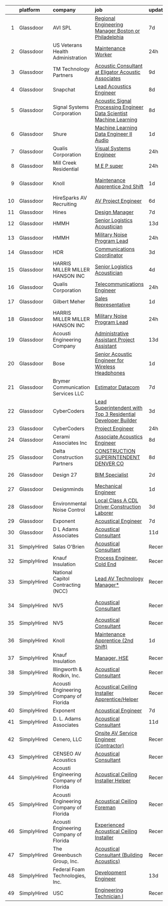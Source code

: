 

|    | platform    | company                                | job                                                                                                                                                                                                                                                                                                                                                                                                                                                                                                                                                                                                                                                                                                                                                                                                                                                                                                                                                                                                                                                                                                                                                                                                                                                                                                                                                                                     | update_time   | location                 |
|---:|:------------|:---------------------------------------|:----------------------------------------------------------------------------------------------------------------------------------------------------------------------------------------------------------------------------------------------------------------------------------------------------------------------------------------------------------------------------------------------------------------------------------------------------------------------------------------------------------------------------------------------------------------------------------------------------------------------------------------------------------------------------------------------------------------------------------------------------------------------------------------------------------------------------------------------------------------------------------------------------------------------------------------------------------------------------------------------------------------------------------------------------------------------------------------------------------------------------------------------------------------------------------------------------------------------------------------------------------------------------------------------------------------------------------------------------------------------------------------|:--------------|:-------------------------|
|  1 | Glassdoor   | AVI SPL                                | [Regional Engineering Manager  Boston or Philadelphia ](https://www.glassdoor.com/partner/jobListing.htm?pos=129&ao=1136043&s=58&guid=00000181b88fee0985a65fa5afed1e71&src=GD_JOB_AD&t=SR&vt=w&cs=1_036d3f0e&cb=1656658849652&jobListingId=1007960379494&jrtk=3-0-1g6s8vrhdhaqh801-1g6s8vri0ih5g801-1bed245e14162528-)                                                                                                                                                                                                                                                                                                                                                                                                                                                                                                                                                                                                                                                                                                                                                                                                                                                                                                                                                                                                                                                                  | 7d            | Billerica, MA            |
|  2 | Glassdoor   | US Veterans Health Administration      | [Maintenance Worker](https://www.glassdoor.com/partner/jobListing.htm?pos=119&ao=1136043&s=58&guid=00000181b88fee0985a65fa5afed1e71&src=GD_JOB_AD&t=SR&vt=w&cs=1_7130a3a8&cb=1656658849647&jobListingId=1007975236966&jrtk=3-0-1g6s8vrhdhaqh801-1g6s8vri0ih5g801-df3fb20bae266cec-)                                                                                                                                                                                                                                                                                                                                                                                                                                                                                                                                                                                                                                                                                                                                                                                                                                                                                                                                                                                                                                                                                                     | 24h           | Hines, IL                |
|  3 | Glassdoor   | TM Technology Partners                 | [Acoustic Consultant at Eligator Acoustic Associates](https://www.glassdoor.com/partner/jobListing.htm?pos=120&ao=1136043&s=58&guid=00000181b88fee0985a65fa5afed1e71&src=GD_JOB_AD&t=SR&vt=w&cs=1_fdf571bd&cb=1656658849647&jobListingId=1007955823593&jrtk=3-0-1g6s8vrhdhaqh801-1g6s8vri0ih5g801-c652bbd2d9441aa1-)                                                                                                                                                                                                                                                                                                                                                                                                                                                                                                                                                                                                                                                                                                                                                                                                                                                                                                                                                                                                                                                                    | 9d            | Remote                   |
|  4 | Glassdoor   | Snapchat                               | [Lead Acoustics Engineer](https://www.glassdoor.com/partner/jobListing.htm?pos=128&ao=1136043&s=58&guid=00000181b88fee0985a65fa5afed1e71&src=GD_JOB_AD&t=SR&vt=w&cs=1_662be19d&cb=1656658849652&jobListingId=1007957279410&jrtk=3-0-1g6s8vrhdhaqh801-1g6s8vri0ih5g801-8f3ff66cb8bc0258-)                                                                                                                                                                                                                                                                                                                                                                                                                                                                                                                                                                                                                                                                                                                                                                                                                                                                                                                                                                                                                                                                                                | 8d            | Los Angeles, CA          |
|  5 | Glassdoor   | Signal Systems Corporation             | [Acoustic Signal Processing Engineer   Data Scientist  Machine Learning](https://www.glassdoor.com/partner/jobListing.htm?pos=104&ao=1110586&s=58&guid=00000181b88fee0985a65fa5afed1e71&src=GD_JOB_AD&t=SR&vt=w&ea=1&cs=1_0e3a6ba5&cb=1656658849646&jobListingId=1007956838548&cpc=C5F9C09AE97B3D2F&jrtk=3-0-1g6s8vrhdhaqh801-1g6s8vri0ih5g801-96c0718053dcc8de--6NYlbfkN0A2NX-yk-5saWumjHCeW1U7wjRG-yaZl6appTnwIWK0f8rKwxSZ_KunMwK6fICiLI7qhyb3VAP4n1P5rpdvWk_RblNP3dRrd7v1Vt5Rd7f2v0TATNLpa-x9D-YfHHQZnzCxjYNM3HlWGZn4DUHSM-NU1Njd63DZ3dR8OOiRnctXV-JdZGNwclMjFVL0PJPke_dwkUsrhSqBcoKB8okeMwMzkxl-ODVZsQdAxSEIZvAfzgaJxOswd1WJBu4Eqa1m9rZGhnnNQzF_aWV5Bi2F5CARQSozCaUS9VNRSEn6ieLxv7Ite8r5c5UlMUUQYkddYdFrB7MlAFyUaOAwxrXTHTlHxG5hzroCx4ThMc6E3yYImBdiVRgMmcWBm5k9SCADsGHRvzaq221WNrPZhAyu3lKwdieQrR0ccihd4Km4Pl-RRmtB8sSW2WTwiFHgoI4NO8DvZM7pK1vfSadI6Oyl1Cl6iTve6y3YAcY4uGucP3Qc9T6WeWoImBLsmfTT7OGctI75WKMCpzgEJKAlvacmGyef29ctCD2TqZb1wbJkJSencCrOLPS63Tlsd1Ug-l33Gds%3D)                                                                                                                                                                                                                                                                                                                                                                                                         | 8d            | Washington, DC           |
|  6 | Glassdoor   | Shure                                  | [Machine Learning Data Engineer II  Audio ](https://www.glassdoor.com/partner/jobListing.htm?pos=126&ao=1136043&s=58&guid=00000181b88fee0985a65fa5afed1e71&src=GD_JOB_AD&t=SR&vt=w&cs=1_d827b8d8&cb=1656658849652&jobListingId=1007971074899&jrtk=3-0-1g6s8vrhdhaqh801-1g6s8vri0ih5g801-275af2a80abb2847-)                                                                                                                                                                                                                                                                                                                                                                                                                                                                                                                                                                                                                                                                                                                                                                                                                                                                                                                                                                                                                                                                              | 1d            | Niles, IL                |
|  7 | Glassdoor   | Qualis Corporation                     | [Visual Systems Engineer](https://www.glassdoor.com/partner/jobListing.htm?pos=122&ao=1136043&s=58&guid=00000181b88fee0985a65fa5afed1e71&src=GD_JOB_AD&t=SR&vt=w&cs=1_5f94432e&cb=1656658849651&jobListingId=1007975380273&jrtk=3-0-1g6s8vrhdhaqh801-1g6s8vri0ih5g801-6fb5c80da1da086a-)                                                                                                                                                                                                                                                                                                                                                                                                                                                                                                                                                                                                                                                                                                                                                                                                                                                                                                                                                                                                                                                                                                | 24h           | Orlando, FL              |
|  8 | Glassdoor   | Mill Creek Residential                 | [M E P super](https://www.glassdoor.com/partner/jobListing.htm?pos=114&ao=1136043&s=58&guid=00000181b88fee0985a65fa5afed1e71&src=GD_JOB_AD&t=SR&vt=w&cs=1_453d19be&cb=1656658849647&jobListingId=1007973740598&jrtk=3-0-1g6s8vrhdhaqh801-1g6s8vri0ih5g801-6ce45a48bad3da77-)                                                                                                                                                                                                                                                                                                                                                                                                                                                                                                                                                                                                                                                                                                                                                                                                                                                                                                                                                                                                                                                                                                            | 24h           | Nashville, TN            |
|  9 | Glassdoor   | Knoll                                  | [Maintenance Apprentice  2nd Shift ](https://www.glassdoor.com/partner/jobListing.htm?pos=101&ao=1110586&s=58&guid=00000181b88fee0985a65fa5afed1e71&src=GD_JOB_AD&t=SR&vt=w&ea=1&cs=1_8e144429&cb=1656658849645&jobListingId=1007972065877&cpc=BAB2CFFF45683252&jrtk=3-0-1g6s8vrhdhaqh801-1g6s8vri0ih5g801-e4ccc7ad7955e165--6NYlbfkN0Bs6Hrdpyvs2o5KmtMOE3ow_2qlp-VEg8AFa-3mMondyt9WiYGJDEittzCcqQ0pU4KGZ73bkcTdRVDQzBN4zrjTlGKLzjuU7KH5KlIzqtLXegzMlyDPvI6lnlQAwKYjZdO1F0NS_A-CAfpDCV-6GgYZGX1GTe1vhVap5jtakl-a3R1zhpFpdboDzcCJ6NciKojituc9QPgkqigDWthzzmPfOfkfCbPlBshzQr3nxbTJyQCM4gXon99FF6pLQXxRO3yvMB8EM-ghiuOwbrVATuHCpObHZpasZR-E-EumaG3s-UfcMWrkxBtkFnspvks0piyb06C7dEkeya5XTIlExzDHX4sC49Wmc05bvk-K4-RZY4xUIZ6IuUgjyS9LXGNcLAvRc0X-WFZvMS0XxL8Rd0QKyaDd5yYttDeFTp8bY-suZSYFmc_rFxuw1E1Q4CInka-5mdqMH_YpeVC9hq87x6NN1qQ4Hr0KuljuHILEQi4aHUGcWVMULFFlIOhN4Kvon0E7bXl_lD5iGPpW8qSrlRl5e7zjlqfIiKdpnhfK1H6W2_0QZIIio_4ZWQ1jUgGTcFXr503D8jYickSTSKleh2NI2nSnCcjr3EJITUIuST5Db5JHxE5pw2xRMeEUOBsj7I2MBVpfaoMab9km88jgbZ8YdvXYwp2dnIXL5VvVNvdNnlrWu8HczoB4EGuiAzZXvUuuORs0DLGi42nGe5ozEw4Mead8YkMDqWhxLKt8VNmytq6NctJnvgUh5oXPZQEESQDntc8XOElwhFbyr18JpNMPm1AnA6fMOGT3jQcUQWQlB7XSuH3-uvj7bZxwvag-r110IqTDY9l0mq40istoioOe)                                                                                                                                                           | 1d            | East Greenville, PA      |
| 10 | Glassdoor   | HireSparks AV Recruiting               | [AV Project Engineer](https://www.glassdoor.com/partner/jobListing.htm?pos=103&ao=1110586&s=58&guid=00000181b88fee0985a65fa5afed1e71&src=GD_JOB_AD&t=SR&vt=w&ea=1&cs=1_9e8497ea&cb=1656658849646&jobListingId=1007962266768&cpc=B63DE67CBF13A213&jrtk=3-0-1g6s8vrhdhaqh801-1g6s8vri0ih5g801-c38b330c7379b01f--6NYlbfkN0CgISsLKYw0qJRFWluNVVgIYeD3xM8qesrjCvAKwjwwKRSQqxAUlElEhVVO1a0J4UlGxD8Cnwr2Y0SPI3mAV-t2GixByh379QQN0b9jQqSVd6i46kvUA2piEypn_JCVuREjNt2IQq3xk3FQQG_WCXFkd8URDUl8a_LtBk8daWpbehkhKVWtFqtadutjoilGl7nTC0zVlXwz3V-9bIi4zOwcEKd-c7E6IFU0te5x7Q1buKHxBEgLEhyz7NpUtP0wocRjX8Ccp6AEqTubvG8FEbkv9eXTCvC0GzvQNY6SBf0UdCBEPfJWvUWLz4DPJ9lObD2d4hUwq7k1URurW6mdKyZV-FXLDu40n5wXa3IWA187TeP4tWlM0lhEDAWp17gT2mn_n5sO-RUFWhgV_e4mNsjBY-CUzsIeeJtbHtuIWI78khi8lVE5P3bOhhptmWT6X4ys6OGnX4-WePb2b7dUdhnQKSj2wr7c-3Ud_3KLTaBdTud_wRLh7njM6jYuhRXV-weXVETmSVE2gQ%3D%3D)                                                                                                                                                                                                                                                                                                                                                                                                                                                                                                              | 6d            | Dallas, TX               |
| 11 | Glassdoor   | Hines                                  | [Design Manager](https://www.glassdoor.com/partner/jobListing.htm?pos=107&ao=1110586&s=58&guid=00000181b88fee0985a65fa5afed1e71&src=GD_JOB_AD&t=SR&vt=w&cs=1_33ea3fa8&cb=1656658849646&jobListingId=1007959332427&cpc=B076152010A3B66C&jrtk=3-0-1g6s8vrhdhaqh801-1g6s8vri0ih5g801-869270b54972aae9--6NYlbfkN0BWVtuHEz6AyLENZZH3gEjPS7Gwob6ZhKSPXajVqwrpD3OBljrUokon_Y6eCt-wPOC7fViAd6DQZQEaDDC7tz9abYqW2YvWySkwxgQdaMMOMcofvxR0ohPIJr4InBlAGODkkdKBg4s1E-kmWDsSj2p2o6PEv3wPlWeZ37CO6oRSmuNFksDuUOOtpCBJhRrjg5kyYZaYIwa5P2JhKot9heg_BGLYSVpdp-E-MWNI7CCe9FOOuiFvtQm03-M-uScz_nL7DF29Yn6FrUcYr7U8aF-AC2s7wXV3PDrpwwiWBU9hK6RP1m3bMrT6UcGjne2dKf3gtOoGEQbzV8jQq54XcJtWXrEi4x5UzJ0G4HLO4GvswI5HwS3k_KiFrB5PoQx-IbvfvvXsPR-tS1qleMUMKWA25oXJZC80BJSl26D_h_pFJt-2gM-F1tCzB-Uqv7jNuvqHtW5oVVw6AQpUfVtPWjzw2GEgV-ItXjnJTe3u4HHtCNOSQLP4rJ7rSdrGRcK4ONTuMeBUG8wUOx7n43RT6OGO)                                                                                                                                                                                                                                                                                                                                                                                                                                                                                                                    | 7d            | Houston, TX              |
| 12 | Glassdoor   | HMMH                                   | [Senior Logistics Acoustician](https://www.glassdoor.com/partner/jobListing.htm?pos=115&ao=1136043&s=58&guid=00000181b88fee0985a65fa5afed1e71&src=GD_JOB_AD&t=SR&vt=w&ea=1&cs=1_d2a30a8b&cb=1656658849647&jobListingId=1007947614045&jrtk=3-0-1g6s8vrhdhaqh801-1g6s8vri0ih5g801-ef45211b434df602-)                                                                                                                                                                                                                                                                                                                                                                                                                                                                                                                                                                                                                                                                                                                                                                                                                                                                                                                                                                                                                                                                                      | 13d           | Remote                   |
| 13 | Glassdoor   | HMMH                                   | [Military Noise Program Lead](https://www.glassdoor.com/partner/jobListing.htm?pos=113&ao=1136043&s=58&guid=00000181b88fee0985a65fa5afed1e71&src=GD_JOB_AD&t=SR&vt=w&ea=1&cs=1_e78f1a68&cb=1656658849647&jobListingId=1007973814593&jrtk=3-0-1g6s8vrhdhaqh801-1g6s8vri0ih5g801-142d64cf3e4345ca-)                                                                                                                                                                                                                                                                                                                                                                                                                                                                                                                                                                                                                                                                                                                                                                                                                                                                                                                                                                                                                                                                                       | 24h           | Remote                   |
| 14 | Glassdoor   | HDR                                    | [Communications Coordinator](https://www.glassdoor.com/partner/jobListing.htm?pos=125&ao=1136043&s=58&guid=00000181b88fee0985a65fa5afed1e71&src=GD_JOB_AD&t=SR&vt=w&cs=1_f4f6fedc&cb=1656658849651&jobListingId=1007966703382&jrtk=3-0-1g6s8vrhdhaqh801-1g6s8vri0ih5g801-43f1e6ddc3c7c6a3-)                                                                                                                                                                                                                                                                                                                                                                                                                                                                                                                                                                                                                                                                                                                                                                                                                                                                                                                                                                                                                                                                                             | 3d            | Portland, OR             |
| 15 | Glassdoor   | HARRIS MILLER MILLER   HANSON INC      | [Senior Logistics Acoustician](https://www.glassdoor.com/partner/jobListing.htm?pos=117&ao=1136043&s=58&guid=00000181b88fee0985a65fa5afed1e71&src=GD_JOB_AD&t=SR&vt=w&ea=1&cs=1_d34ba1d3&cb=1656658849647&jobListingId=1007963874733&jrtk=3-0-1g6s8vrhdhaqh801-1g6s8vri0ih5g801-348364d37f809eec-)                                                                                                                                                                                                                                                                                                                                                                                                                                                                                                                                                                                                                                                                                                                                                                                                                                                                                                                                                                                                                                                                                      | 4d            | Remote                   |
| 16 | Glassdoor   | Qualis Corporation                     | [Telecommunications Engineer](https://www.glassdoor.com/partner/jobListing.htm?pos=130&ao=1136043&s=58&guid=00000181b88fee0985a65fa5afed1e71&src=GD_JOB_AD&t=SR&vt=w&cs=1_f029fb8e&cb=1656658849652&jobListingId=1007975380332&jrtk=3-0-1g6s8vrhdhaqh801-1g6s8vri0ih5g801-d03c1f7c88b326ad-)                                                                                                                                                                                                                                                                                                                                                                                                                                                                                                                                                                                                                                                                                                                                                                                                                                                                                                                                                                                                                                                                                            | 24h           | Orlando, FL              |
| 17 | Glassdoor   | Gilbert Meher                          | [Sales Representative](https://www.glassdoor.com/partner/jobListing.htm?pos=105&ao=1110586&s=58&guid=00000181b88fee0985a65fa5afed1e71&src=GD_JOB_AD&t=SR&vt=w&ea=1&cs=1_093fee52&cb=1656658849646&jobListingId=1007970537108&cpc=654405A9B1E0A9F5&jrtk=3-0-1g6s8vrhdhaqh801-1g6s8vri0ih5g801-772440d2c54f61a3--6NYlbfkN0C0GMAYrEKLV1f4Lf6iWs7__9tpvsDfkxVs7L1fZkrKai0Fi368WBWRhx8YFDb8P41FiPqUVXZ__Fbk6_udPyzozqZkpmF2tfhHbnfOe-wTiuuCnddc2vbbEmd83dxPVIoVgunVL51IjEAVsM4E5svCdlmhz32sDT8x_j8pLtGDDC9RJ_YCIALn5j-ii_B-19VTJLoZQXTlfwdNOPurSXE6-HcxAxrS7BtJfz2rAa5aVfm8mfwbXRe16HPo7kyWO7rMQ5DH3Q6E8ZLOmxa8VBfQg2kVKRsqGj21TgGsza-Lg713jjyV6cSP0j_YUUW77kBFNuBXvR85OgRR_uRoFdQHkzLGZSu0RG31u__auwjGigobLjzn9iY7x6Th7W8vQdyE7xlr_Zt_Y8u_aKuo3cMMY-2-sg0DWfEELuiV7vvkqbJN0vYhBhQMu5j81PWpGNBJOr-xIxRh1Fp1OplW_nHpoG3n-m3CGWTPlHHUWKJpeSEv3qzuQqtDvqj1DF1XAiw%3D)                                                                                                                                                                                                                                                                                                                                                                                                                                                                                                                           | 1d            | Remote                   |
| 18 | Glassdoor   | HARRIS MILLER MILLER   HANSON INC      | [Military Noise Program Lead](https://www.glassdoor.com/partner/jobListing.htm?pos=116&ao=1136043&s=58&guid=00000181b88fee0985a65fa5afed1e71&src=GD_JOB_AD&t=SR&vt=w&ea=1&cs=1_c74a0264&cb=1656658849647&jobListingId=1007974838061&jrtk=3-0-1g6s8vrhdhaqh801-1g6s8vri0ih5g801-88e11090c6858cf2-)                                                                                                                                                                                                                                                                                                                                                                                                                                                                                                                                                                                                                                                                                                                                                                                                                                                                                                                                                                                                                                                                                       | 24h           | Remote                   |
| 19 | Glassdoor   | Acousti Engineering Company            | [Administrative Assistant Project Assistant](https://www.glassdoor.com/partner/jobListing.htm?pos=124&ao=1136043&s=58&guid=00000181b88fee0985a65fa5afed1e71&src=GD_JOB_AD&t=SR&vt=w&ea=1&cs=1_00364576&cb=1656658849651&jobListingId=1007947302663&jrtk=3-0-1g6s8vrhdhaqh801-1g6s8vri0ih5g801-b95ef5d9c190b852-)                                                                                                                                                                                                                                                                                                                                                                                                                                                                                                                                                                                                                                                                                                                                                                                                                                                                                                                                                                                                                                                                        | 13d           | La Vergne, TN            |
| 20 | Glassdoor   | Bose                                   | [Senior Acoustic Engineer for Wireless Headphones](https://www.glassdoor.com/partner/jobListing.htm?pos=127&ao=1136043&s=58&guid=00000181b88fee0985a65fa5afed1e71&src=GD_JOB_AD&t=SR&vt=w&cs=1_97e798d7&cb=1656658849652&jobListingId=1007970592124&jrtk=3-0-1g6s8vrhdhaqh801-1g6s8vri0ih5g801-2d8a6f00509a39cc-)                                                                                                                                                                                                                                                                                                                                                                                                                                                                                                                                                                                                                                                                                                                                                                                                                                                                                                                                                                                                                                                                       | 1d            | Framingham, MA           |
| 21 | Glassdoor   | Brymer Communication Services LLC      | [Estimator   Datacom](https://www.glassdoor.com/partner/jobListing.htm?pos=121&ao=1136043&s=58&guid=00000181b88fee0985a65fa5afed1e71&src=GD_JOB_AD&t=SR&vt=w&ea=1&cs=1_851cc6d9&cb=1656658849647&jobListingId=1007958992538&jrtk=3-0-1g6s8vrhdhaqh801-1g6s8vri0ih5g801-eacfd636ffc8d5d7-)                                                                                                                                                                                                                                                                                                                                                                                                                                                                                                                                                                                                                                                                                                                                                                                                                                                                                                                                                                                                                                                                                               | 7d            | Dallas, TX               |
| 22 | Glassdoor   | CyberCoders                            | [Lead Superintendent with Top 3 Residential Developer Builder](https://www.glassdoor.com/partner/jobListing.htm?pos=109&ao=1110586&s=58&guid=00000181b88fee0985a65fa5afed1e71&src=GD_JOB_AD&t=SR&vt=w&ea=1&cs=1_4255bc6f&cb=1656658849647&jobListingId=1007966118346&cpc=F41FEAB56D215062&jrtk=3-0-1g6s8vrhdhaqh801-1g6s8vri0ih5g801-2f2490962e73894a--6NYlbfkN0CpFJQzrgRR8WqXWK1qKKEqALWJw739KlKqr2H-MSI4eoBlI4EFrmor2FYZMP3muM10LNmjRGLOnx7HoZKaXthvnDJQ5J6ZqkjIDkBG80v17t0tAl7ToqZSqWHNr22yvUtSJfkFy_RYV5NEmrjs6h_hnQjS-JFzPqdsHVfOSpjU7dQeyQa3ltTM-Mrcs7_X6dFdNYSLNYbLCAwrWLSGvyMvuoFvqIns9Urq1FUWyxfyuyR7oZ4P4SKhuhySZf1wE498GIrRomCBLJ7SuuT_l32hNTmCVxdETJz4YV26CqtxXFcGUAzrErdHETS9YCJ26lUIU7IoKrpEUnmD0vVYl8baEAzLKNkgMDvkt31zuSF89ccgryU3niH6S-zzVq2gu3Yo_gOPlD3sJbHdaau1xXA_NxdFT9aluZQTFKmbfnJc0xQz6Z08m1EsvhQVLU9j-OqbhU4mQbBmrbDR3aQZcP7ONuZ_UhWRFi1_BA0r6ohlD4TdO9P6KFWWcE2N7VD6Z5ruwEq0a-KdN-6QAjCfcIxFE7lhn8nwHufQBKVFqJ7PnW98Pk0f-9Hm3Eh9_W-P6vsKFWpAsbife9QjYVx6u2D7jBwXB7hQyCxN8CuWSpFAlJBr4BBuK6_oH26NVGlHYuzVFABCwZXsmRI6c_T9oyxAXa25dJsM2KthK26IC4F0TwP8FGIyPEG7OJeGf0uNxsUI0mV9pOPq6OqgZNSGhKiMOi5UTuDjND4aUFk3Nd9eLPd2ySQchjkmLNPTv21g7AhopE41a85-oM-JZuBVvCa2iMTWfgoagV4v1BctaI23DH7P4lzFWOwr6715bu6cZxgNUSokjRdvS4yVww21oNqP2aHGnjXXLIfk3LmG-tHXEIv_EJYnz9n7-pcByHEubz3KxH3kwPkAcXk3eInjOymXrAjJ8JnTv4P3IR2-whh6MfxMK_DCuB3MY9RJTnzd-dy7fD8-QBV3nfSoUmi_Bn0v) | 3d            | Portland, OR             |
| 23 | Glassdoor   | CyberCoders                            | [Project Engineer](https://www.glassdoor.com/partner/jobListing.htm?pos=110&ao=1110586&s=58&guid=00000181b88fee0985a65fa5afed1e71&src=GD_JOB_AD&t=SR&vt=w&ea=1&cs=1_9c8d3df5&cb=1656658849647&jobListingId=1007974915195&cpc=AC285F3A3ECA6BB0&jrtk=3-0-1g6s8vrhdhaqh801-1g6s8vri0ih5g801-7c97df83df4a818b--6NYlbfkN0CpFJQzrgRR8WqXWK1qKKEqALWJw739KlKqr2H-MSI4eoBlI4EFrmor2FYZMP3muM2QRV5nruVsIr98-vUQby06IUW4lK4WCEFxPmmT3wW_GTt-i2_KELoRa2dDC-CWG3WpqXkHDkIWPppHLFzCTKzVRLYEfutImUlR-cI-s9RpwDzLwol9umqK6pUnNgpSQJlmiDT1xBj170AkoOsJ62JLTsdVaPb3uSWLwVsUOO6Bd64WXhPSw3J0c7W0RPfKkBcC0UFdWzFSo41-KvsiuNuw-lP9GwUfmszDgGT0xk6FnSDvYskLnygmzziLLtBxr9W3uAEvptb006aUx9IHS-0ZtWgOXKnHdc503-ZLPFujyW2H_QO18ASIEy_AnvFeCfhe3cBAdspunnMynUVAKh1iNZb2hmHmaXjJgFRdLE7kX6FxXfXZuF-siEQT8BIV0X-Qp2Xj3eWQCTGR-ItxCKJTRu5Lot9m7ByR7MOoKijF1FmKTZ1MEeCLa0l7DeYtILxd1ETrbnUYG2QrvfhJmIsYNVSGftooaJRYzk6_sbvp0fhnlqVMUqUCLeIfJj5iRU7fVPUJrpE5gU-xD_clBqmbN_aiBAe1t7cxcDv4PX65o2FENY007xKCjiuJz2dGqriPeZwAEu2xJZeYxmQlhlG-j9xo3HzuXnLE3maQjyME4lHi3OVnFeiXHWLHe1CNjEs-K8MVg-Oxu6z6V0xjAHmf-WHPrAenFY8APr37DfVRW6BkR7efMTIbcraCbaakP2SCKJFN4nNgceJgrlLdH3sJWy2QZMGHdhSbZQTF_YtUSrcABimziUfw_NBQwOb2XqGfgEyALwqe5eN2oMsVWr8ot6cisEOYSrGaBiupdSWnsMdjJClyuR4opnyTwK6R6NayyERPVJD6BMGwIbdPimp1szPPxXA9xeMxYDC5DobSMmJrTBYA3x7sfzfh7gz3WRdwr1UT2tWluRxaP4CEqaqb1XfWeyKrTDU%3D)                               | 24h           | Eugene, OR               |
| 24 | Glassdoor   | Cerami   Associates Inc                | [Associate  Acoustics Engineer](https://www.glassdoor.com/partner/jobListing.htm?pos=123&ao=1136043&s=58&guid=00000181b88fee0985a65fa5afed1e71&src=GD_JOB_AD&t=SR&vt=w&ea=1&cs=1_d97709b7&cb=1656658849651&jobListingId=1007957013624&jrtk=3-0-1g6s8vrhdhaqh801-1g6s8vri0ih5g801-d38de64c525973b1-)                                                                                                                                                                                                                                                                                                                                                                                                                                                                                                                                                                                                                                                                                                                                                                                                                                                                                                                                                                                                                                                                                     | 8d            | New York, NY             |
| 25 | Glassdoor   | Delta Construction Partners            | [CONSTRUCTION SUPERINTENDENT   DENVER  CO](https://www.glassdoor.com/partner/jobListing.htm?pos=106&ao=1110586&s=58&guid=00000181b88fee0985a65fa5afed1e71&src=GD_JOB_AD&t=SR&vt=w&ea=1&cs=1_45c94c0e&cb=1656658849646&jobListingId=1007956911282&cpc=EE7F0D06914A6BE7&jrtk=3-0-1g6s8vrhdhaqh801-1g6s8vri0ih5g801-903b15f88aa66c73--6NYlbfkN0Cj-0AWFk8YIAzjPUqSAORsb3FxrUXsbyXR4lOB2TLv2tyYKygTso0NBI3XodKDDUmGlZdu-kdxsVVforq47A2PkfD3sF3fdXtHsbhOusrj_kM51WjMKCU6SOf8kvfrX7SEMk7CpDx3PILo_LDk35i3dU2ZKjtRvTScuYcqi6DSia0zWKJUOFFkTWgtoj8bu_q3mv0xoAyB2nXj1UYJxGAYqr09GVWa81qovlE5Qg0xOKJQzXs3W_dUBAHCyxfi6FTWeCTb-ueAnyUKKaV0ZwV_Mx53-dH9CTCm7uzmOzVXKiKSX6Nhsw9UwSJ4o7lurA2GI-J_50OPT2d0Iph43mLpNquOoFVL3g4opblcK4HrGqKJZNrCOx4F2zCxpRPIyMsSf4YYLhPhS9YtH1tE5Fh4rAOAagzO0CeVgn5DvQpIyOCa5-HTONAV8ujsYjyXT8fvkIEPNmjBGLhuqMhu1wCiytwOtbkg7l5pHknfzylHKtS_CbVlvEY408NaLxr2vCkzOXNYKJkPuJ3svg8UeNDALK8IewWrZOIjnsGueqxDQuwD2O48X_2ua0N71oiDMHo9-qhaRsbIm4TeMcPB5ML0jSvERLozexs%3D)                                                                                                                                                                                                                                                                                                                                                                                                       | 8d            | Denver, CO               |
| 26 | Glassdoor   | Design 27                              | [BIM Specialist](https://www.glassdoor.com/partner/jobListing.htm?pos=102&ao=1110586&s=58&guid=00000181b88fee0985a65fa5afed1e71&src=GD_JOB_AD&t=SR&vt=w&ea=1&cs=1_bdc64c5b&cb=1656658849645&jobListingId=1007969616278&cpc=83EE714EB2563156&jrtk=3-0-1g6s8vrhdhaqh801-1g6s8vri0ih5g801-bb384e5a803867f4--6NYlbfkN0AZdIuP4NPWig_aPKyAkjMTZqaOmelRvYdJiZXCUPZp4wqkut1lSSOcIj3_CWBZZ74K4WGQRCxKcBPTZwo9PBRIM9fMqRkBQFDJgi7rYbcy7v9leqxI-8tBrDw0loHZ7kfDheHKbxVKz2-k2S_Ee_K6OJuhOGrpC9Cfhqnwp5Zab6U6SsAg_7-DLcdgpArzEWTkkvoE8jXZ6QkLZ8_WfoO_k5pkZKqbRAgQEqnTdC_9iAzj7U2WoSVxZ9zN8CPsR3mZ6NQxiUZlLPYmAdTUI8OkZXvS30YwshWtq8saF9J7u1MHxu1L_-JcI4CAOKrJjWTdp4--zV9QVKEPDKqncF-kgSL3nC8u8po4Y7xqPARQEmc9hiAHsugFwvWkvBri7HVQaWEaF_TCu3WwtaXLMgdrfd0rds0PguKZRO4U6gXXZXtpI4nz6r-9hs3ANSb4k1SFTx-Nsr1axIu78-IULLEX5nyFe_JuZLRhJV6t_MTRhp1K3ZVer2c9vvrWHaFNzhVuBI-NUPAyEQ%3D%3D)                                                                                                                                                                                                                                                                                                                                                                                                                                                                                                                   | 2d            | Indianapolis, IN         |
| 27 | Glassdoor   | Designminds                            | [Mechanical Engineer](https://www.glassdoor.com/partner/jobListing.htm?pos=108&ao=1110586&s=58&guid=00000181b88fee0985a65fa5afed1e71&src=GD_JOB_AD&t=SR&vt=w&ea=1&cs=1_0afc0e1c&cb=1656658849646&jobListingId=1007970865802&cpc=D2F1DE17EE1F43B9&jrtk=3-0-1g6s8vrhdhaqh801-1g6s8vri0ih5g801-ca2e861455280048--6NYlbfkN0AgtJyK_mEgm6Ks_13l5EY6Ww8M__6-LUAHFTnOAsRmGzvjb9BzxYsGSQCKtO9_2sqr5Wqyp2OGzttCe3KLMjk3IVdk6Y4SIVsJW7foqfkkS3NR0sEPzZc829Z0BjJiKwzwWB92fMYmjpzgsO4UidovUU_zu3MkUb1lFZLa3h0FcZgK5-zvj1S6mWjZcH0_lXzncd50WLF5Nm5rIG3LVCIbKIJD08pV7RH0c2XYeZQZx4iNez-qczNeGU59-mV103_TI-jvnuNjFM8g6H-5etBtP5T5mssFhhpBh5ksK8e5pGfuwMnO8HojZ6BGYJaLMNd35m2m66w4RQA1jbkcZr5ncp5A0jyhAW57kVk45p41v8d6GxfJqQ1zh8b13VuuNjazM2FF1huzIs3i3aVvnkAnkNmkruUzsfE-eJwpGLslU6u_Vxo_qURSE3fIOHepvV_mQMgsr50cBaAXlAFRjuQ6svJPj5l6gg50Xf1uG-IDDG2IM09Hl7SIvpNTAxvB6fU%3D)                                                                                                                                                                                                                                                                                                                                                                                                                                                                                                                            | 1d            | Mesa, AZ                 |
| 28 | Glassdoor   | Environmental Noise Control            | [Local Class A CDL Driver Construction Laborer](https://www.glassdoor.com/partner/jobListing.htm?pos=118&ao=1136043&s=58&guid=00000181b88fee0985a65fa5afed1e71&src=GD_JOB_AD&t=SR&vt=w&ea=1&cs=1_1d593f9a&cb=1656658849647&jobListingId=1007966177641&jrtk=3-0-1g6s8vrhdhaqh801-1g6s8vri0ih5g801-46083d0dd8fd27d2-)                                                                                                                                                                                                                                                                                                                                                                                                                                                                                                                                                                                                                                                                                                                                                                                                                                                                                                                                                                                                                                                                     | 3d            | Gardena, CA              |
| 29 | Glassdoor   | Exponent                               | [Acoustical Engineer](https://www.glassdoor.com/partner/jobListing.htm?pos=111&ao=1136043&s=58&guid=00000181b88fee0985a65fa5afed1e71&src=GD_JOB_AD&t=SR&vt=w&cs=1_87b8be98&cb=1656658849646&jobListingId=1007959333021&jrtk=3-0-1g6s8vrhdhaqh801-1g6s8vri0ih5g801-79f8fbb655aa20ad-)                                                                                                                                                                                                                                                                                                                                                                                                                                                                                                                                                                                                                                                                                                                                                                                                                                                                                                                                                                                                                                                                                                    | 7d            | Denver, CO               |
| 30 | Glassdoor   | D  L  Adams Associates                 | [Acoustical Consultant](https://www.glassdoor.com/partner/jobListing.htm?pos=112&ao=1136043&s=58&guid=00000181b88fee0985a65fa5afed1e71&src=GD_JOB_AD&t=SR&vt=w&cs=1_26f185ec&cb=1656658849646&jobListingId=1007950644579&jrtk=3-0-1g6s8vrhdhaqh801-1g6s8vri0ih5g801-4a09dd97bd898b36-)                                                                                                                                                                                                                                                                                                                                                                                                                                                                                                                                                                                                                                                                                                                                                                                                                                                                                                                                                                                                                                                                                                  | 11d           | Remote                   |
| 31 | SimplyHired | Salas O'Brien                          | [Acoustical Consultant](https://www.simplyhired.com/job/HJap5E64ChR156dO8YdP82UWVdhxYzFtPynPJFX9R8XUb5Oek_llMA?q=acoustical+engineering)                                                                                                                                                                                                                                                                                                                                                                                                                                                                                                                                                                                                                                                                                                                                                                                                                                                                                                                                                                                                                                                                                                                                                                                                                                                | Recently      | United States            |
| 32 | SimplyHired | Knauf Insulation                       | [Process Engineer, Cold End](https://www.simplyhired.com/job/aI3U5qutdz1dIum3WyAGQrr_PEc4fsZP1JcWyHgB-ISEZB5lcsqWuA?q=acoustical+engineering)                                                                                                                                                                                                                                                                                                                                                                                                                                                                                                                                                                                                                                                                                                                                                                                                                                                                                                                                                                                                                                                                                                                                                                                                                                           | Recently      | Shelbyville, IN          |
| 33 | SimplyHired | National Capitol Contracting (NCC)     | [Lead AV Technology Manager*](https://www.simplyhired.com/job/Yney8CIfnokzOIwCkpHa0xRgoyeJYPSixfcUSF9q1tzOp41bEhK5hw?q=acoustical+engineering)                                                                                                                                                                                                                                                                                                                                                                                                                                                                                                                                                                                                                                                                                                                                                                                                                                                                                                                                                                                                                                                                                                                                                                                                                                          | Recently      | Washington, DC           |
| 34 | SimplyHired | NV5                                    | [Acoustical Consultant](https://www.simplyhired.com/job/4VGoBu3YX9MVx4B844dxJ_2IshXBMxpDCMggG-C19UP9EhIJXDqCyA?q=acoustical+engineering)                                                                                                                                                                                                                                                                                                                                                                                                                                                                                                                                                                                                                                                                                                                                                                                                                                                                                                                                                                                                                                                                                                                                                                                                                                                | Recently      | Phoenix, AZ +2 locations |
| 35 | SimplyHired | NV5                                    | [Acoustical Consultant](https://www.simplyhired.com/job/4VGoBu3YX9MVx4B844dxJ_2IshXBMxpDCMggG-C19UP9EhIJXDqCyA?q=acoustical+engineering)                                                                                                                                                                                                                                                                                                                                                                                                                                                                                                                                                                                                                                                                                                                                                                                                                                                                                                                                                                                                                                                                                                                                                                                                                                                | Recently      | Phoenix, AZ              |
| 36 | SimplyHired | Knoll                                  | [Maintenance Apprentice (2nd Shift)](https://www.simplyhired.com/job/VyStfTlWNHh8RVLSXIRX_5KI1RvOMtUo5h1nMbqk3SKyRm7Nu6f8ww?q=acoustical+engineering)                                                                                                                                                                                                                                                                                                                                                                                                                                                                                                                                                                                                                                                                                                                                                                                                                                                                                                                                                                                                                                                                                                                                                                                                                                   | 1d            | East Greenville, PA      |
| 37 | SimplyHired | Knauf Insulation                       | [Manager, HSE](https://www.simplyhired.com/job/nAXYYyWUegyzRCPZRyBtmnWjV2LLzhPPZDgO63dDF1SLOQa9bAS3ow?q=acoustical+engineering)                                                                                                                                                                                                                                                                                                                                                                                                                                                                                                                                                                                                                                                                                                                                                                                                                                                                                                                                                                                                                                                                                                                                                                                                                                                         | Recently      | Shasta Lake, CA          |
| 38 | SimplyHired | Illingworth & Rodkin, Inc.             | [Acoustical Consultant](https://www.simplyhired.com/job/xMgnFSUoqeoDSjvDGPUEYK5N7dV5nqKL_Ki-WPSXKVp8bbMmngnVTQ?q=acoustical+engineering)                                                                                                                                                                                                                                                                                                                                                                                                                                                                                                                                                                                                                                                                                                                                                                                                                                                                                                                                                                                                                                                                                                                                                                                                                                                | Recently      | Cotati, CA               |
| 39 | SimplyHired | Acousti Engineering Company of Florida | [Acoustical Ceiling Installer Apprentice/Helper](https://www.simplyhired.com/job/vpf7XZ-__wCWrclJ0XZC6tWjZ1gbYgFxXaul1e-oZsn6eXVUwFveBQ?q=acoustical+engineering)                                                                                                                                                                                                                                                                                                                                                                                                                                                                                                                                                                                                                                                                                                                                                                                                                                                                                                                                                                                                                                                                                                                                                                                                                       | Recently      | Tampa, FL +4 locations   |
| 40 | SimplyHired | Exponent                               | [Acoustical Engineer](https://www.simplyhired.com/job/nMy82zE1F-azJoMBlwlsWpvjOaLhPcZvJxPU7KQIycRYMIdhZk4m3w?q=acoustical+engineering)                                                                                                                                                                                                                                                                                                                                                                                                                                                                                                                                                                                                                                                                                                                                                                                                                                                                                                                                                                                                                                                                                                                                                                                                                                                  | 7d            | Denver, CO               |
| 41 | SimplyHired | D. L. Adams Associates                 | [Acoustical Consultant](https://www.simplyhired.com/job/man6NJQh2hzEQJH4Hh8PCVpo9cZUcHTWNWuhzjcd1zz1GAQl6PoT8Q?q=acoustical+engineering)                                                                                                                                                                                                                                                                                                                                                                                                                                                                                                                                                                                                                                                                                                                                                                                                                                                                                                                                                                                                                                                                                                                                                                                                                                                | 11d           | Remote                   |
| 42 | SimplyHired | Cenero, LLC                            | [Onsite AV Service Engineer (Contractor)](https://www.simplyhired.com/job/L0txaO-AVpfQvKzg26TFCH3ySWb9G2VjuQzQTZZ1uUADXwo0HACskw?q=acoustical+engineering)                                                                                                                                                                                                                                                                                                                                                                                                                                                                                                                                                                                                                                                                                                                                                                                                                                                                                                                                                                                                                                                                                                                                                                                                                              | Recently      | San Francisco, CA        |
| 43 | SimplyHired | CENSEO AV Acoustics                    | [Acoustical Consultant](https://www.simplyhired.com/job/1N_jxDb9MMTEuQND6QewnyvyF_iNxaelf4wLZgwGTUYap5oUMZbewg?q=acoustical+engineering)                                                                                                                                                                                                                                                                                                                                                                                                                                                                                                                                                                                                                                                                                                                                                                                                                                                                                                                                                                                                                                                                                                                                                                                                                                                | Recently      | Hawaii                   |
| 44 | SimplyHired | Acousti Engineering Company of Florida | [Acoustical Ceiling Installer Helper](https://www.simplyhired.com/job/X2XP3SXdmAt9hjvgQhM_K3ugG0MumxtSTQYyfjHO3gVRFXdVzNm2DQ?q=acoustical+engineering)                                                                                                                                                                                                                                                                                                                                                                                                                                                                                                                                                                                                                                                                                                                                                                                                                                                                                                                                                                                                                                                                                                                                                                                                                                  | Recently      | Garner, NC +4 locations  |
| 45 | SimplyHired | Acousti Engineering Company of Florida | [Acoustical Ceiling Foreman](https://www.simplyhired.com/job/g8NFeQxWPFb6iD3zS6zqqZTwPQcYD5XvwzaTuN2CVzyYfPAzyYcCqQ?q=acoustical+engineering)                                                                                                                                                                                                                                                                                                                                                                                                                                                                                                                                                                                                                                                                                                                                                                                                                                                                                                                                                                                                                                                                                                                                                                                                                                           | Recently      | Tampa, FL +3 locations   |
| 46 | SimplyHired | Acousti Engineering Company of Florida | [Experienced Acoustical Ceiling Installer](https://www.simplyhired.com/job/lW1KN3HDXG36F5FtmE5cTXaXDi_jDk0E6zAWEULu2jxx4mgmpdgDvQ?q=acoustical+engineering)                                                                                                                                                                                                                                                                                                                                                                                                                                                                                                                                                                                                                                                                                                                                                                                                                                                                                                                                                                                                                                                                                                                                                                                                                             | Recently      | Garner, NC +7 locations  |
| 47 | SimplyHired | The Greenbusch Group, Inc.             | [Acoustical Consultant (Building Acoustics)](https://www.simplyhired.com/job/8wCnztgy02ZRmlBQxPEyVVCkyd8TKRwk2OzhONhnokijGlXM8JKcDQ?q=acoustical+engineering)                                                                                                                                                                                                                                                                                                                                                                                                                                                                                                                                                                                                                                                                                                                                                                                                                                                                                                                                                                                                                                                                                                                                                                                                                           | Recently      | Seattle, WA              |
| 48 | SimplyHired | Federal Foam Technologies, Inc.        | [Development Engineer](https://www.simplyhired.com/job/E_PaYjm5rhvpc1BJZX9hVszgBQTUPCatd-jd11HCNjFRTFmc-2VA9Q?q=acoustical+engineering)                                                                                                                                                                                                                                                                                                                                                                                                                                                                                                                                                                                                                                                                                                                                                                                                                                                                                                                                                                                                                                                                                                                                                                                                                                                 | 13d           | New Richmond, WI         |
| 49 | SimplyHired | USC                                    | [Engineering Technician I](https://www.simplyhired.com/job/gSTt1ggyDfo2S-sqVQWU1T9ep0H3pfBbToxz03sueH5Hi2gGs9-ZdQ?q=acoustical+engineering)                                                                                                                                                                                                                                                                                                                                                                                                                                                                                                                                                                                                                                                                                                                                                                                                                                                                                                                                                                                                                                                                                                                                                                                                                                             | Recently      | Los Angeles, CA          |